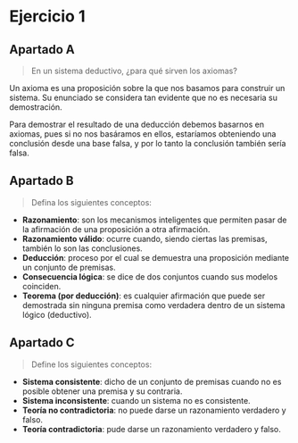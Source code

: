 <!-- --- title: Boletín 6: Satisfacibilidad y Deducción Natural en L1 -->

# Ejercicio 1

## Apartado A

> En un sistema deductivo, ¿para qué sirven los axiomas?

Un axioma es una proposición sobre la que nos basamos para construir un sistema. Su enunciado se considera tan evidente que no es necesaria su demostración.

Para demostrar el resultado de una deducción debemos basarnos en axiomas, pues si no nos basáramos en ellos, estaríamos obteniendo una conclusión desde una base falsa, y por lo tanto la conclusión también sería falsa.

## Apartado B

> Defina los siguientes conceptos:

* **Razonamiento**: son los mecanismos inteligentes que permiten pasar de la afirmación de una proposición a otra afirmación.
* **Razonamiento válido**: ocurre cuando, siendo ciertas las premisas, también lo son las conclusiones.
* **Deducción**: proceso por el cual se demuestra una proposición mediante un conjunto de premisas.
* **Consecuencia lógica**: se dice de dos conjuntos cuando sus modelos coinciden.
* **Teorema (por deducción)**: es cualquier afirmación que puede ser demostrada sin ninguna premisa como verdadera dentro de un sistema lógico (deductivo).

## Apartado C

> Define los siguientes conceptos:

* **Sistema consistente**: dicho de un conjunto de premisas cuando no es posible obtener una premisa y su contraria.
* **Sistema inconsistente**: cuando un sistema no es consistente.
* **Teoría no contradictoria**: no puede darse un razonamiento verdadero y falso.
* **Teoría contradictoria**: pude darse un razonamiento verdadero y falso.